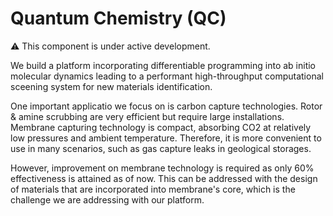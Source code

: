 # Quantum Chemistry (QC)

:warning: This component is under active development.


We build a platform incorporating differentiable programming into ab initio molecular dynamics leading to a performant high-throughput computational sceening system for new materials identification.

One important applicatio we focus on is carbon capture technologies. Rotor & amine scrubbing are very efficient but require large installations. Membrane capturing technology is compact, absorbing CO2 at relatively low pressures and ambient temperature. 
Therefore, it is more convenient to use in many scenarios, such as gas capture leaks in geological storages.

However, improvement on membrane technology is required as only 60% effectiveness is attained as of now. This can be addressed with the design of materials that are incorporated into membrane's core, which is the challenge we are addressing with our platform.